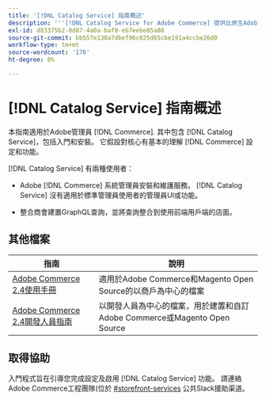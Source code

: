 ```yaml
---
title: '[!DNL Catalog Service] 指南概述'
description: '''[!DNL Catalog Service for Adobe Commerce] 提供比原生Adobe Commerce GraphQL查詢更快擷取產品顯示頁面和產品清單頁面內容的方法。'
exl-id: d83375b2-0d87-4a0a-baf8-eb7eebe85a80
source-git-commit: bb557e130a7dbef96c625d65cbe191a4ccbe26d0
workflow-type: tm+mt
source-wordcount: '176'
ht-degree: 0%

---
```


# [!DNL Catalog Service] 指南概述

本指南適用於Adobe管理員 [!DNL Commerce]. 其中包含 [!DNL Catalog Service]，包括入門和安裝。 它假設對核心有基本的理解 [!DNL Commerce] 設定和功能。

[!DNL Catalog Service] 有兩種使用者：

* Adobe [!DNL Commerce] 系統管理員安裝和維護服務。 [!DNL Catalog Service] 沒有適用於標準管理員使用者的管理員UI或功能。

* 整合商會建置GraphQL查詢，並將查詢整合到使用前端用戶端的店面。

## 其他檔案

| 指南 | 說明 |
|------ | ----------- |
| [Adobe Commerce 2.4使用手冊](https://docs.magento.com/user-guide/) | 適用於Adobe Commerce和Magento Open Source的以商戶為中心的檔案 |
| [Adobe Commerce 2.4開發人員指南](https://devdocs.magento.com/) | 以開發人員為中心的檔案，用於建置和自訂Adobe Commerce或Magento Open Source |

## 取得協助

入門程式旨在引導您完成設定及啟用 [!DNL Catalog Service] 功能。 請連絡Adobe Commerce工程團隊(位於 [#storefront-services](https://magentocommeng.slack.com/archives/C03HVPG8RS4) 公共Slack援助渠道。

